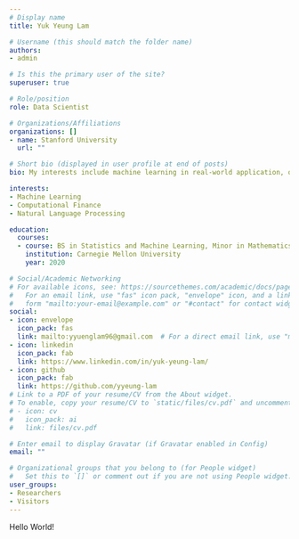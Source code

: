 ```yaml
---
# Display name
title: Yuk Yeung Lam

# Username (this should match the folder name)
authors:
- admin

# Is this the primary user of the site?
superuser: true

# Role/position
role: Data Scientist

# Organizations/Affiliations
organizations: []
- name: Stanford University
  url: ""

# Short bio (displayed in user profile at end of posts)
bio: My interests include machine learning in real-world application, quantitative finance

interests:
- Machine Learning
- Computational Finance
- Natural Language Processing

education:
  courses:
  - course: BS in Statistics and Machine Learning, Minor in Mathematics
    institution: Carnegie Mellon University
    year: 2020

# Social/Academic Networking
# For available icons, see: https://sourcethemes.com/academic/docs/page-builder/#icons
#   For an email link, use "fas" icon pack, "envelope" icon, and a link in the
#   form "mailto:your-email@example.com" or "#contact" for contact widget.
social:
- icon: envelope
  icon_pack: fas
  link: mailto:yyuenglam96@gmail.com  # For a direct email link, use "mailto:test@example.org".
- icon: linkedin
  icon_pack: fab
  link: https://www.linkedin.com/in/yuk-yeung-lam/
- icon: github
  icon_pack: fab
  link: https://github.com/yyeung-lam
# Link to a PDF of your resume/CV from the About widget.
# To enable, copy your resume/CV to `static/files/cv.pdf` and uncomment the lines below.
# - icon: cv
#   icon_pack: ai
#   link: files/cv.pdf

# Enter email to display Gravatar (if Gravatar enabled in Config)
email: ""

# Organizational groups that you belong to (for People widget)
#   Set this to `[]` or comment out if you are not using People widget.
user_groups:
- Researchers
- Visitors
---
```


Hello World!
